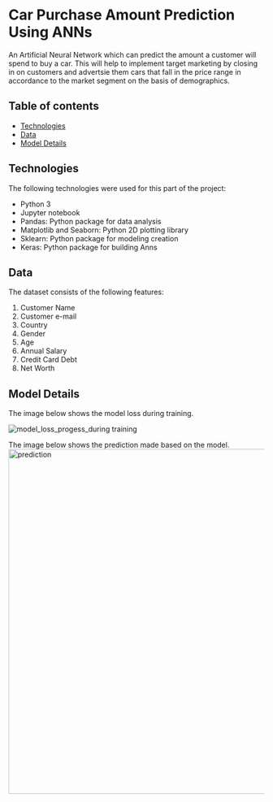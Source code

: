 # Car Purchase Amount Prediction Using ANNs
An Artificial Neural Network which can predict the amount a customer will spend to buy a car. This will help to implement target marketing by closing in on customers and advertsie them cars that fall in the price range in accordance to the market segment on the basis of demographics.

## Table of contents
* [Technologies](#technologies)
* [Data](#data)
* [Model Details](#modeldetails)

## Technologies
  The following technologies were used for this part of the project:
  * Python 3
  * Jupyter notebook
  * Pandas: Python package for data analysis
  * Matplotlib and Seaborn: Python 2D plotting library
  * Sklearn: Python package for modeling creation
  * Keras: Python package for building Anns
  
 ## Data 
 The dataset consists of the following features:
 1. Customer Name
 2. Customer e-mail
 3. Country 
 4. Gender
 5. Age 
 6. Annual Salary
 7. Credit Card Debt
 8. Net Worth
 
 ## Model Details
 The image below shows the model loss during training.
 
![model_loss_progess_during training](https://user-images.githubusercontent.com/39994111/85669665-6bd30d80-b703-11ea-8e57-7e0784a01bfe.png)

The image below shows the prediction made based on the model.
<img width="679" alt="prediction" src="https://user-images.githubusercontent.com/39994111/85670216-07647e00-b704-11ea-8d83-89e65abbd49a.png">

